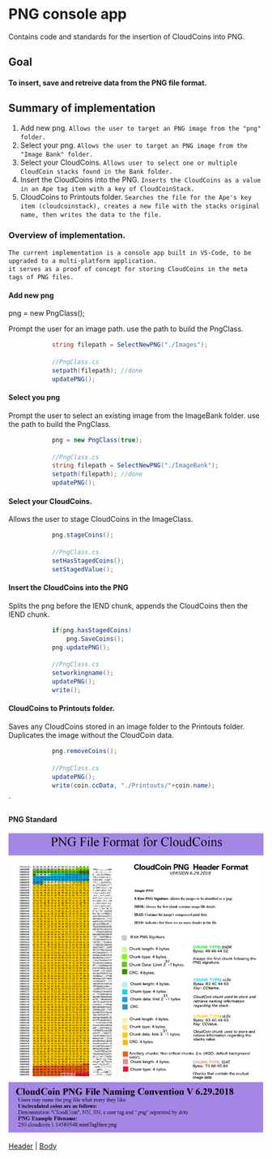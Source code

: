 # PNG console app
Contains code and standards for the insertion of CloudCoins into PNG.


## Goal

#### To insert, save and retreive data from the PNG file format.

## Summary of implementation

1) Add new png.
`Allows the user to target an PNG image from the "png" folder. `
2) Select your png.
`Allows the user to target an PNG image from the "Image Bank" folder. `
3) Select your CloudCoins.
`Allows user to select one or multiple CloudCoin stacks found in the Bank folder.`
4) Insert the CloudCoins into the PNG.
`Inserts the CloudCoins as a value in an Ape tag item with a key of CloudCoinStack.`
5) CloudCoins to Printouts folder.
`Searches the file for the Ape's key item (cloudcoinstack), creates a new file with the stacks original name, then writes the data to the file.`



### Overview of implementation.

    The current implementation is a console app built in VS-Code, to be upgraded to a multi-platform application.
    it serves as a proof of concept for storing CloudCoins in the meta tags of PNG files.


#### Add new png

png = new PngClass();

Prompt the user for an image path.
use the path to build the PngClass.

```         //Program.cs
            string filepath = SelectNewPNG("./Images");

            //PngClass.cs
            setpath(filepath); //done
            updatePNG();
```
#### Select you png

Prompt the user to select an existing image from the ImageBank folder.
use the path to build the PngClass.

```         //Program.cs
            png = new PngClass(true);

            //PngClass.cs
            string filepath = SelectNewPNG("./ImageBank");
            setpath(filepath); //done
            updatePNG();
```

#### Select your CloudCoins.

Allows the user to stage CloudCoins in the ImageClass.
```         //Program.cs
            png.stageCoins();

            //PngClass.cs
            setHasStagedCoins();
            setStagedValue();
```

#### Insert the CloudCoins into the PNG 

Splits the png before the IEND chunk, appends the CloudCoins then the IEND chunk. 
```         //Program.cs
            if(png.hasStagedCoins)
                png.SaveCoins();
            png.updatePNG();

            //PngClass.cs
            setworkingname();
            updatePNG();
            write();
```
#### CloudCoins to Printouts folder. 

Saves any CloudCoins stored in an image folder to the Printouts folder.
Duplicates the image without the CloudCoin data.
```         //Program.cs
            png.removeCoins();

            //PngClass.cs
            updatePNG();
            write(coin.ccData, "./Printouts/"+coin.name);
```








`

#### PNG Standard
![PNG Standard](./Standards/PNG_Header_Standard.png)

[Header](./Standards/PNG_Header_Standard.png)  |  [Body](./Standards/PNG_Body_Standard.png) 



